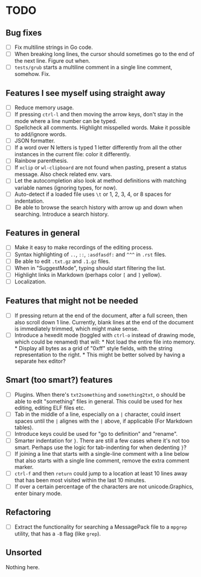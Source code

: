 # TODO

## Bug fixes

- [ ] Fix multiline strings in Go code.
- [ ] When breaking long lines, the cursor should sometimes go to the end of the next line. Figure out when.
- [ ] `tests/grub` starts a multiline comment in a single line comment, somehow. Fix.

## Features I see myself using straight away

- [ ] Reduce memory usage.
- [ ] If pressing `ctrl-l` and then moving the arrow keys, don't stay in the mode where a line number can be typed.
- [ ] Spellcheck all comments. Highlight misspelled words. Make it possible to add/ignore words.
- [ ] JSON formatter.
- [ ] If a word over N letters is typed 1 letter differently from all the other instances in the current file: color it differently.
- [ ] Rainbow parenthesis.
- [ ] If `xclip` or `wl-clipboard` are not found when pasting, present a status message. Also check related env. vars.
- [ ] Let the autocompletion also look at method definitions with matching variable names (ignoring types, for now).
- [ ] Auto-detect if a loaded file uses `\t` or 1, 2, 3, 4, or 8 spaces for indentation.
- [ ] Be able to browse the search history with arrow up and down when searching. Introduce a search history.

## Features in general

- [ ] Make it easy to make recordings of the editing process.
- [ ] Syntax highlighting of `..`, `::`, `:asdfasdf:` and `^^^` in `.rst` files.
- [ ] Be able to edit `.txt.gz` and `.1.gz` files.
- [ ] When in "SuggestMode", typing should start filtering the list.
- [ ] Highlight links in Markdown (perhaps color `[` and `]` yellow).
- [ ] Localization.

## Features that might not be needed

- [ ] If pressing return at the end of the document, after a full screen, then also scroll down 1 line.
      Currently, blank lines at the end of the document is immediately trimmed, which might make sense.
- [ ] Introduce a hexedit mode (toggled with `ctrl-o` instead of drawing mode, which could be renamed) that will:
      * Not load the entire file into memory.
      * Display all bytes as a grid of "0xff" style fields, with the string representation to the right.
      * This might be better solved by having a separate hex editor?

## Smart (too smart?) features

- [ ] Plugins. When there's `txt2something` and `something2txt`, o should be able to edit "something" files in general.
      This could be used for hex editing, editing ELF files etc.
- [ ] Tab in the middle of a line, especially on a `|` character, could insert spaces until the `|` alignes with the `|` above, if applicable
      (For Markdown tables).
- [ ] Introduce keys could be used for "go to definition" and "rename".
- [ ] Smarter indentation for `}`. There are still a few cases where it's not too smart.
      Perhaps use the logic for tab-indenting for when dedenting `}`?
- [ ] If joining a line that starts with a single-line comment with a line below that also starts with a single line comment,
      remove the extra comment marker.
- [ ] `ctrl-f` and then `return` could jump to a location at least 10 lines away that has been most visited within the last 10
      minutes.
- [ ] If over a certain percentage of the characters are not unicode.Graphics, enter binary mode.

## Refactoring

- [ ] Extract the functionality for searching a MessagePack file to a `mpgrep` utility, that has a `-B` flag (like `grep`).

## Unsorted

Nothing here.
